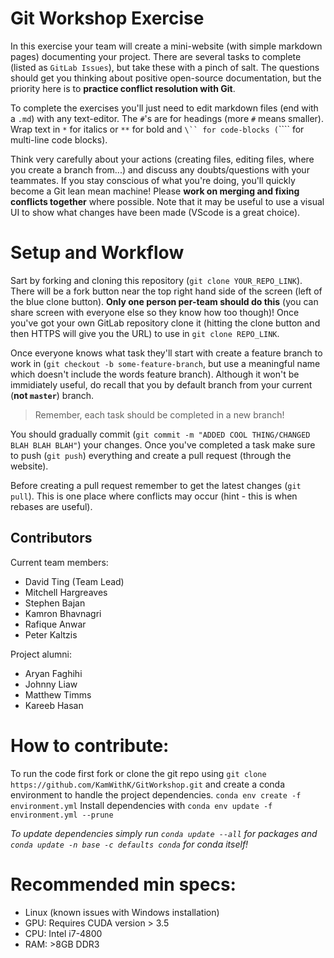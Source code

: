 # Git Workshop Exercise
In this exercise your team will create a mini-website (with simple markdown pages) documenting your project.
There are several tasks to complete (listed as `GitLab Issues`), but take these with a pinch of salt.
The questions should get you thinking about positive open-source documentation, but the priority here is to **practice conflict resolution with Git**.

To complete the exercises you'll just need to edit markdown files (end with a `.md`) with any text-editor.
The `#`'s are for headings (more `#` means smaller).
Wrap text in `*` for italics or `**` for bold and `\`` for code-blocks (`\`\`\`` for multi-line code blocks).

Think very carefully about your actions (creating files, editing files, where you create a branch from...) and discuss any doubts/questions with your teammates.
If you stay conscious of what you're doing, you'll quickly become a Git lean mean machine!
Please **work on merging and fixing conflicts together** where possible.
Note that it may be useful to use a visual UI to show what changes have been made (VScode is a great choice).

# Setup and Workflow
Sart by forking and cloning this repository (`git clone YOUR_REPO_LINK`).
There will be a fork button near the top right hand side of the screen (left of the blue clone button).
**Only one person per-team should do this** (you can share screen with everyone else so they know how too though)!
Once you've got your own GitLab repository clone it (hitting the clone button and then HTTPS will give you the URL) to use in `git clone REPO_LINK`.

Once everyone knows what task they'll start with create a feature branch to work in (`git checkout -b some-feature-branch`, but use a meaningful name which doesn't include the words feature branch).
Although it won't be immidiately useful, do recall that you by default branch from your current (**not `master`**) branch.

> Remember, each task should be completed in a new branch!

You should gradually commit (`git commit -m "ADDED COOL THING/CHANGED BLAH BLAH BLAH"`) your changes.
Once you've completed a task make sure to push (`git push`) everything and create a pull request (through the website).

Before creating a pull request remember to get the latest changes (`git pull`).
This is one place where conflicts may occur (hint - this is when rebases are useful).

## Contributors
 Current team members:
 - David Ting (Team Lead)
 - Mitchell Hargreaves
 - Stephen Bajan
 - Kamron Bhavnagri
 - Rafique Anwar
 - Peter Kaltzis

 Project alumni:
 - Aryan Faghihi
 - Johnny Liaw
 - Matthew Timms
 - Kareeb Hasan

 # How to contribute:
 To run the code first fork or clone the git repo using
 `git clone https://github.com/KamWithK/GitWorkshop.git`
and create a conda environment to handle the project dependencies.
`conda env create -f environment.yml`
Install dependencies with
`conda env update -f environment.yml --prune`

*To update dependencies simply run `conda update --all` for packages and `conda update -n base -c defaults conda` for conda itself!*

# Recommended min specs:
- Linux (known issues with Windows installation)
- GPU: Requires CUDA version > 3.5
- CPU: Intel i7-4800
- RAM: >8GB DDR3

